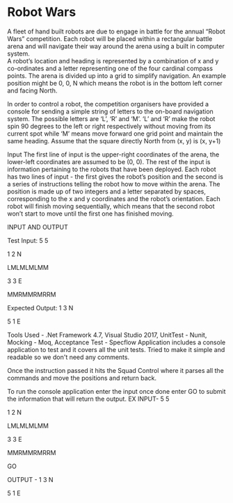 Robot Wars
=========

  A fleet of hand built robots are due to engage in battle for the annual “Robot Wars” competition. 
  Each robot will be placed within a rectangular battle arena and will navigate their way around the arena using a built in computer   system.  
  A robot’s location and heading is represented by a combination of x and y co-ordinates and a letter representing one of the four cardinal compass points. 
  The arena is divided up into a grid to simplify navigation. An example position might be 0, 0, N which means the robot is in the bottom left corner and facing North.  
  
  In order to control a robot, the competition organisers have provided a console for sending a simple string of letters to the on-board navigation system. 
  The possible letters are ‘L’, ‘R’ and ‘M’. ‘L’ and ‘R’ make the robot spin 90 degrees to the left or right respectively without moving from its current spot while ‘M’ 
  means move forward one grid point and maintain the same heading. Assume that the square directly North from (x, y) is (x, y+1)
  
  Input The first line of input is the upper-right coordinates of the arena, the lower-left coordinates are assumed to be (0, 0). 
  The rest of the input is information pertaining to the robots that have been deployed. 
  Each robot has two lines of input - the first gives the robot’s position and the second
  is a series of instructions telling the robot how to move within the arena. 
  The position is made up of two integers and a letter separated by spaces, corresponding to the x and y coordinates and the robot’s orientation. 
  Each robot will finish moving sequentially, which means that the second robot won’t start to move until the first one has finished moving.
	

INPUT AND OUTPUT
 
Test Input:
5 5

1 2 N

LMLMLMLMM

3 3 E

MMRMMRMRRM
 
Expected Output:
1 3 N

5 1 E

Tools Used - .Net Framework 4.7, Visual Studio 2017, UnitTest - Nunit, Mocking - Moq, Acceptance Test - Specflow
Application includes a console application to test and it covers all the unit tests. 
Tried to make it simple and readable so we don't need any comments. 

Once the instruction passed it hits the Squad Control where it parses all the commands and move the positions and return back.

To run the console application enter the input once done enter GO to submit the information that will return the output.
EX INPUT-
5 5

1 2 N

LMLMLMLMM

3 3 E

MMRMMRMRRM

GO

OUTPUT - 
1 3 N

5 1 E

